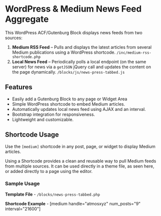 # WordPress & Medium News Feed Aggregate

This WordPress ACF/Gutenburg Block displays news feeds from two sources:

1. **Medium RSS Feed** – Pulls and displays the latest articles from several Medium publications using a WordPress shortcode. `/inc/medium-rss-shortcode.php`
2. **Local News Feed** – Periodically polls a local endpoint (on the same server) for news via a `getJSON` jQuery call and updates the content on the page dynamically. `/blocks/js/news-press-tabbed.js`

## Features

- Easily add a Gutenburg Block to any page or Widget Area
- Simple WordPress shortcode to embed Medium articles.
- Automatically updates local news feed using AJAX and an interval.
- Bootstrap integration for responsiveness.
- Lightweight and customizable.

## Shortcode Usage

Use the `[medium]` shortcode in any post, page, or widget to display Medium articles.

Using a Shortcode provides a clean and reusable way to pull Medium feeds from multiple sources.  It can be used directly in a theme file, as seen here, or added directly to a page using the editor.

### Sample Usage

**Template File** - `/blocks/news-press-tabbed.php`

**Shortcode Example** - [medium handle="atmosxyz" num_posts="9" interval="21600"]